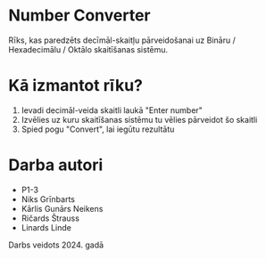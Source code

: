 # Number Converter
Rīks, kas paredzēts decīmāl-skaitļu pārveidošanai uz Bināru / Hexadecimālu / Oktālo skaitīšanas sistēmu.


# Kā izmantot rīku?
1. Ievadi decimāl-veida skaitli laukā "Enter number"
2. Izvēlies uz kuru skaitīšanas sistēmu tu vēlies pārveidot šo skaitli
3. Spied pogu "Convert", lai iegūtu rezultātu

# Darba autori
* P1-3
* Niks Grīnbarts
* Kārlis Gunārs Neikens
* Ričards Štrauss
* Linards Linde

Darbs veidots 2024. gadā